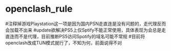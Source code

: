 # openclash_rule
#注释掉游戏Playstation这一项是因为国内PSN走直连是没有问题的，走代理反而会加载不出来
#update欲解决PS5上仅Sptify不能正常使用，具体表现为会总是走直连而不是代理，目前推断PS5访问Spotify的域名可能不常规
#目前将openclash改成TUN模式就行了，不知为何，前面说得不对
